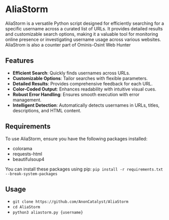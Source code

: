 # AliaStorm

AliaStorm is a versatile Python script designed for efficiently searching for a specific username across a curated list of URLs. It provides detailed results and customizable search options, making it a valuable tool for monitoring online presence or investigating username usage across various websites. AliaStrom is also a counter part of Ominis-Osint Web Hunter

## Features

- **Efficient Search**: Quickly finds usernames across URLs.
- **Customizable Options**: Tailor searches with flexible parameters.
- **Detailed Results**: Provides comprehensive feedback for each URL.
- **Color-Coded Output**: Enhances readability with intuitive visual cues.
- **Robust Error Handling**: Ensures smooth execution with error management.
- **Intelligent Detection**: Automatically detects usernames in URLs, titles, descriptions, and HTML content.

## Requirements

To use AliaStorm, ensure you have the following packages installed:

- colorama
- requests-html
- beautifulsoup4

You can install these packages using pip: ``pip install -r requirements.txt --break-system-packages``

## Usage
- ``git clone https://github.com/AnonCatalyst/AliaStorm``
- ``cd AliaStorm``
- ``python3 aliastorm.py {username}``
